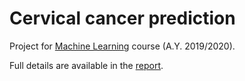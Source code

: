 # Cervical cancer prediction

Project for [Machine Learning](https://twiki.di.uniroma1.it/twiki/view/ApprAuto) course (A.Y. 2019/2020).

Full details are available in the [report](./reportML.pdf).
